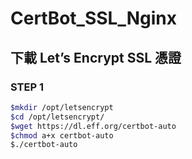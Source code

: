 # CertBot_SSL_Nginx

## 下載 Let’s Encrypt SSL 憑證
### STEP 1

``` bash
$mkdir /opt/letsencrypt
$cd /opt/letsencrypt/
$wget https://dl.eff.org/certbot-auto
$chmod a+x certbot-auto
$./certbot-auto
```

